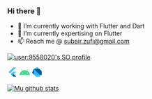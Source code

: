 ### Hi there 👋

- 🔭 I’m currently working with Flutter and Dart
- 🌱 I’m currently expertising on Flutter
- 📫 Reach me @ subair.zufi@gmail.com

[![user:9558020's SO profile](https://stackoverflow-readme-profile.johannchopin.fr/profile-small/9558020?theme=dark)](https://github.com/johannchopin/stackoverflow-readme-profile)


<code><img height="24" src="https://raw.githubusercontent.com/github/explore/80688e429a7d4ef2fca1e82350fe8e3517d3494d/topics/flutter/flutter.png"></code>
<code><img height="24" src="https://raw.githubusercontent.com/github/explore/80688e429a7d4ef2fca1e82350fe8e3517d3494d/topics/android/android.png"></code>
<code><img height="24" src="https://raw.githubusercontent.com/github/explore/80688e429a7d4ef2fca1e82350fe8e3517d3494d/topics/dart/dart.png"></code>


[![Mu github stats](https://github-readme-stats.vercel.app/api?username=subair-zufi&count_private=true&theme=buefy&show_icons=true)](https://github.com/subair-zufi)
